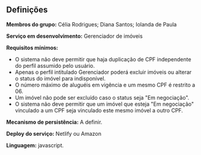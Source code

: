 
## Definições

**Membros do grupo:** Célia Rodrigues; Diana Santos; Iolanda de Paula 

**Serviço em desenvolvimento:** Gerenciador de imóveis

**Requisitos mínimos:**
* O sistema não deve permitir que haja duplicação de CPF independente do perfil assumido pelo usuário.
* Apenas o  perfil intitulado Gerenciador poderá excluir imóveis ou alterar o status do imóvel para indisponível.
* O número máximo de aluguéis em vigência e um mesmo CPF é restrito a 06.
* Um imóvel não pode ser excluído caso o status seja "Em negociação".
* O sistema não deve permitir que um imóvel que esteja "Em negociação" vinculado a um CPF seja vinculado este mesmo imóvel a outro CPF.

**Mecanismo de persistência:** A definir.

**Deploy do serviço:** Netlify ou Amazon

**Linguagem:** javascript.
